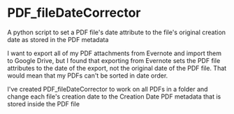 # PDF_fileDateCorrector
A python script to set a PDF file's date attribute to the file's original creation date as stored in the PDF metadata

I want to export all of my PDF attachments from Evernote and import them to Google Drive, but I found that exporting from Evernote sets the PDF file attributes to the date of the export, not the original date of the PDF file. That would mean that my PDFs can't be sorted in date order.

I've created PDF_fileDateCorrector to work on all PDFs in a folder and change each file's creation date to the Creation Date PDF metadata that is stored inside the PDF file
